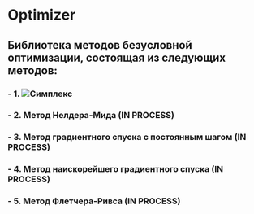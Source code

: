 # Optimizer
## Библиотека методов безусловной оптимизации, состоящая из следующих методов:
### - 1. ![Симплекс](https://github.com/LIvanoff/Optimizer/blob/master/Simplex.ixx)
### - 2. Метод Нелдера-Мида (IN PROCESS)
### - 3. Метод градиентного спуска с постоянным шагом (IN PROCESS)
### - 4. Метод наискорейшего градиентного спуска (IN PROCESS)
### - 5. Метод Флетчера-Ривса (IN PROCESS)

